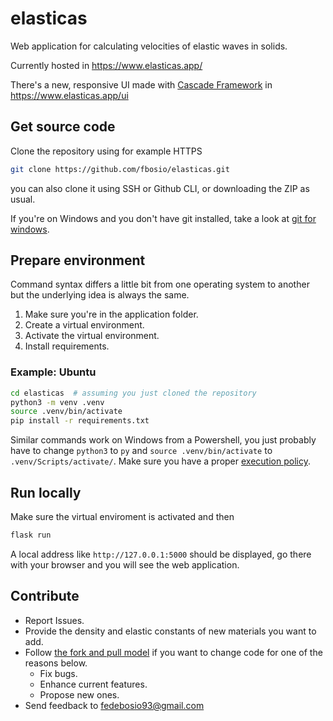 # elasticas
Web application for calculating velocities of elastic waves in solids.

Currently hosted in https://www.elasticas.app/

There's a new, responsive UI made with [Cascade Framework](https://jslegers.github.io/cascadeframework/) in https://www.elasticas.app/ui


## Get source code
Clone the repository using for example HTTPS
```bash
git clone https://github.com/fbosio/elasticas.git
```
you can also clone it using SSH or Github CLI, or downloading the ZIP as usual.

If you're on Windows and you don't have git installed, take a look at [git for windows](https://gitforwindows.org/).

## Prepare environment
Command syntax differs a little bit from one operating system to another but the underlying idea is always the same.

1. Make sure you're in the application folder.
2. Create a virtual environment.
3. Activate the virtual environment.
4. Install requirements.

### Example: Ubuntu
```bash
cd elasticas  # assuming you just cloned the repository
python3 -m venv .venv
source .venv/bin/activate
pip install -r requirements.txt
```

Similar commands work on Windows from a Powershell, you just probably have to change `python3` to `py` and `source .venv/bin/activate` to `.venv/Scripts/activate/`.
Make sure you have a proper [execution policy](https://docs.microsoft.com/en-us/powershell/module/microsoft.powershell.core/about/about_execution_policies).

## Run locally
Make sure the virtual enviroment is activated and then
```bash
flask run
```
A local address like `http://127.0.0.1:5000` should be displayed, go there with your browser and you will see the web application.

## Contribute
* Report Issues.
* Provide the density and elastic constants of new materials you want to add.
* Follow [the fork and pull model](https://docs.github.com/en/pull-requests/collaborating-with-pull-requests/getting-started/about-collaborative-development-models#fork-and-pull-model) if you want to change code for one of the reasons below.
  * Fix bugs.
  * Enhance current features.
  * Propose new ones.
* Send feedback to fedebosio93@gmail.com
